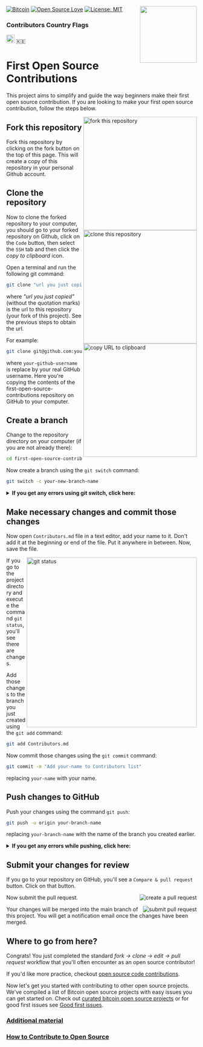 [![Bitcoin](https://img.shields.io/badge/Bitcoin-f7931a?style=for-the-badge&logo=bitcoin&logoColor=white)](https://github.com/btrust-builders/first-open-source-contributions)
[<img align="right" width="150" src="https://img.shields.io/badge/Join_us_on_Discord!-gray.svg?logo=discord&logoColor=blue&style=social">](https://www.btrust.tech/builders/discord)
[![Open Source Love](https://img.shields.io/badge/Open_Source-gray.svg?logo=undertale&logoColor=EE0000)](https://github.com/btrust-builders/first-open-source-contributions)
[![License: MIT](https://img.shields.io/badge/License-MIT-green.svg)](https://opensource.org/licenses/MIT)

### Contributors Country Flags
<kbd><img title="Nigeria" alt="Nigeria" src="https://cdn.statically.io/gh/hjnilsson/country-flags/master/svg/ng.svg" width="22"></kbd>
🇰🇪

# First Open Source Contributions

This project aims to simplify and guide the way beginners make their first open source contribution. If you are looking to make your first open source contribution, follow the steps below.

<img align="right" width="300" src="https://github.com/btrust-builders/first-open-source-contributions/blob/main/assets/fork.png" alt="fork this repository" />

## Fork this repository

Fork this repository by clicking on the fork button on the top of this page.
This will create a copy of this repository in your personal Github account.

## Clone the repository

<img align="right" width="300" src="https://github.com/btrust-builders/first-open-source-contributions/blob/main/assets/clone.png" alt="clone this repository" />

Now to clone the forked repository to your computer, you should go to your forked repository on Github, click on the `Code` button, then select the `SSH` tab and then click the _copy to clipboard_ icon.

Open a terminal and run the following git command:

```bash
git clone "url you just copied"
```

where _"url you just copied"_ (without the quotation marks) is the url to this repository (your fork of this project). See the previous steps to obtain the url.

<img align="right" width="300" src="https://github.com/btrust-builders/first-open-source-contributions/blob/main/assets/copy-to-clipboard.png" alt="copy URL to clipboard" />

For example:

```bash
git clone git@github.com:your-github-username/first-open-source-contributions.git
```

where `your-github-username` is replace by your real GitHub username. Here you're copying the contents of the first-open-source-contributions repository on GitHub to your computer.

## Create a branch

Change to the repository directory on your computer (if you are not already there):

```bash
cd first-open-source-contributions
```

Now create a branch using the `git switch` command:

```bash
git switch -c your-new-branch-name
```

<details>
<summary> <strong>If you get any errors using git switch, click here:</strong> </summary>

If the error message "Git: `switch` is not a git command. See `git –help`" appears, it's likely because you're using an older version of git.

In this case, try to use `git checkout` instead:

```bash
git checkout -b your-new-branch-name
```

</details>

## Make necessary changes and commit those changes

Now open `Contributors.md` file in a text editor, add your name to it. Don't add it at the beginning or end of the file. Put it anywhere in between. Now, save the file.

<img align="right" width="450" src="https://github.com/btrust-builders/first-open-source-contributions/blob/main/assets/git-status.png" alt="git status" />

If you go to the project directory and execute the command `git status`, you'll see there are changes.

Add those changes to the branch you just created using the `git add` command:

```bash
git add Contributors.md
```

Now commit those changes using the `git commit` command:

```bash
git commit -m "Add your-name to Contributors list"
```

replacing `your-name` with your name.

## Push changes to GitHub

Push your changes using the command `git push`:

```bash
git push -u origin your-branch-name
```

replacing `your-branch-name` with the name of the branch you created earlier.

<details>
<summary> <strong>If you get any errors while pushing, click here:</strong> </summary>

- ### Authentication Error
     <pre>remote: Support for password authentication was removed on August 13, 2021. Please use a personal access token instead.
  remote: Please see https://github.blog/2020-12-15-token-authentication-requirements-for-git-operations/ for more information.
  fatal: Authentication failed for 'https://github.com/<your-username>/first-contributions.git/'</pre>
  Go to [GitHub's tutorial](https://docs.github.com/en/authentication/connecting-to-github-with-ssh/adding-a-new-ssh-key-to-your-github-account) on generating and configuring an SSH key to your account.

  Also, you might want to run 'git remote -v' to check your remote address.
  
  If it looks anything like this:
  <pre>origin	https://github.com/your-username/your_repo.git (fetch)
  origin	https://github.com/your-username/your_repo.git (push)</pre>
  
  change it using this command:
  ```bash
  git remote set-url origin git@github.com:your-username/your_repo.git
  ```
  Otherwise you'll still get prompted for username and password and get authentication error.
</details>

## Submit your changes for review

If you go to your repository on GitHub, you'll see a `Compare & pull request` button. Click on that button.

<img style="float: right;" src="https://github.com/btrust-builders/first-open-source-contributions/blob/main/assets/compare-and-pull.png" alt="create a pull request" />

Now submit the pull request.

<img style="float: right;" src="https://github.com/btrust-builders/first-open-source-contributions/blob/main/assets/submit-pull-request.png" alt="submit pull request" />

Your changes will be merged into the main branch of this project. You will get a notification email once the changes have been merged.

## Where to go from here?

Congrats! You just completed the standard _fork -> clone -> edit -> pull request_ workflow that you'll often encounter as an open source contributor!

If you'd like more practice, checkout [open source code contributions](https://github.com/btrust-builders/open-source-code-contributions).

Now let's get you started with contributing to other open source projects. We've compiled a list of Bitcoin open source projects with easy issues you can get started on. Check out [curated bitcoin open source projects](https://bitcoindevs.xyz/projects) or
for good first issues see [Good first issues](https://bitcoindevs.xyz/good-first-issues).

### [Additional material](docs/additional-material/git_workflow_scenarios/additional-material.md)

### [How to Contribute to Open Source](docs/how-to-contribute-to-open-source-projects.md)
